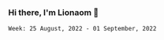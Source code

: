 ### Hi there, I'm Lionaom 👋

<!--
**Lionaom/Lionaom** is a ✨ _special_ ✨ repository because its `README.md` (this file) appears on your GitHub profile.

Here are some ideas to get you started:

- 🔭 I’m currently working on ...
- 🌱 I’m currently learning ...
- 👯 I’m looking to collaborate on ...
- 🤔 I’m looking for help with ...
- 💬 Ask me about ...
- 📫 How to reach me: ...
- 😄 Pronouns: ...
- ⚡ Fun fact: ...
-->

<!--
![Github Stats](https://github-readme-stats.vercel.app/api?username=Lionaom&count_private=true&show_icons=true&include_all_commits=true)
![Top Langs](https://github-readme-stats.vercel.app/api/top-langs/?username=Lionaom&hide=TeX&layout=compact)
-->

<!--START_SECTION:waka-->
```text
Week: 25 August, 2022 - 01 September, 2022


```
<!--END_SECTION:waka-->

